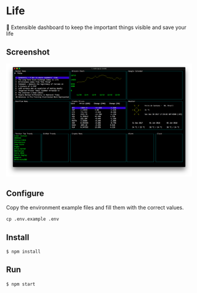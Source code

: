 # Life
:rocket: Extensible dashboard to keep the important things visible and save your life

## Screenshot

![First Version](assets/screenshot.png)

## Configure

Copy the environment example files and fill them with the correct values.

```
cp .env.example .env
```

## Install

```
$ npm install
```

## Run

```
$ npm start
```

